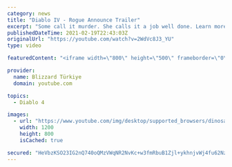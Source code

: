 ```yaml
---
category: news
title: "Diablo IV - Rogue Announce Trailer"
excerpt: "Some call it murder. She calls it a job well done. Learn more at Diablo4.com. The Rogue is the newest addition to the Diablo IV ..."
publishedDateTime: 2021-02-19T22:43:03Z
originalUrl: "https://youtube.com/watch?v=2WdVc8J3_YU"
type: video

featuredContent: "<iframe width=\"800\" height=\"500\" frameborder=\"0\" src=\"https://www.youtube.com/embed/2WdVc8J3_YU\" allow=\"accelerometer; autoplay; encrypted-media; gyroscope; picture-in-picture\" allowfullscreen></iframe>"

provider:
  name: Blizzard Türkiye
  domain: youtube.com

topics:
  - Diablo 4

images:
  - url: "https://www.youtube.com/img/desktop/supported_browsers/dinosaur.png"
    width: 1200
    height: 800
    isCached: true

secured: "HeVbzKSO23IG2nQ740oQMzVWqNR2NvKc+w3fmRbuB1Zjl+ykhnjvWj4fu62NzkqMP7ekd+tCSb/gkiLLM/a9SJ92Hdc2agtHDhTtgUYzKKSY/sxHlgyBKmLdaI62kseZDPpLRboEk9cSjmoZhzeMiqKmw3gQs79zEyGjpg8GNoVqYr0PSGAjZpdvFdeJqSGZH3+eSLgm7SUN8zKpd3wm0aInz0uHBtUXaPQbkohGl+Q4Gx4jcZMAuVCV7rBak3i6G52JJKSYKhXxfFvHoEpGdH0++TVMRE0sAOO5BQBRYuYlg2+wEPe7pqLQtW4OhZ1WHIFoK/gixteaOpjGkAa5/u+5mjPO/8M6BC5Jwg6bx429tU9GwLMc2U61tEuzqDhLK1jwmH1HelLDrmnTc4aSNA==;s/DDNjxekX7xFLvNz3SmWQ=="
---
```


